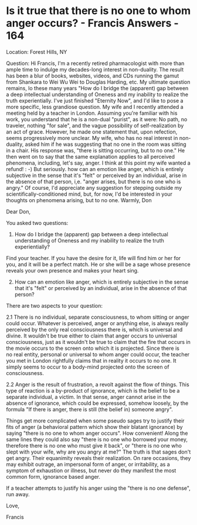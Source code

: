 # Is it true that there is no one to whom anger occurs? - Francis Answers - 164

Location: Forest Hills, NY

Question: Hi Francis, I'm a recently retired pharmacologist with more than ample time to indulge my decades-long interest in non-duality. The result has been a blur of books, websites, videos, and CDs running the gamut from Shankara to Wei Wu Wei to Douglas Harding, etc. My ultimate question remains, lo these many years "How do I bridge the (apparent) gap between a deep intellectual understanding of Oneness and my inability to realize the truth experientially. I've just finished "Eternity Now", and I'd like to pose a more specific, less grandiose question. My wife and I recently attended a meeting held by a teacher in London. Assuming you're familiar with his work, you understand that he is a non-dual "purist", as it were: No path, no traveler, nothing "for sale", and the vague possibility of self-realization by an act of grace. However, he made one statement that, upon refection, seems progressively more unclear. My wife, who has no real interest in non-duality, asked him if he was suggesting that no one in the room was sitting in a chair. His response was, "there is sitting occurring, but to no one." He then went on to say that the same explanation applies to all perceived phenomena, including, let's say, anger. I think at this point my wife wanted a refund! : -) But seriously. how can an emotion like anger, which is entirely subjective in the sense that it's "felt" or perceived by an individual, arise in the absence of that person, i,e. "anger arises, but there is no one who is angry." Of course, I'd appreciate any suggestion for stepping outside my scientifically-conditioned mind, but, for now, I'd be interested in your thoughts on phenomena arising, but to no one. Warmly, Don

Dear Don,

You asked two questions:

1. How do I bridge the (apparent) gap between a deep intellectual understanding of Oneness and my inability to realize the truth experientially?

Find your teacher. If you have the desire for it, life will find him or her for you, and it will be a perfect match. He or she will be a sage whose presence reveals your own presence and makes your heart sing.

2. How can an emotion like anger, which is entirely subjective in the sense that it's "felt" or perceived by an individual, arise in the absence of that person?

There are two aspects to your question:

2.1 There is no individual, separate consciousness, to whom sitting or anger could occur. Whatever is perceived, anger or anything else, is always really perceived by the only real consciousness there is, which is universal and divine. It wouldn't be true either to claim that anger occurs to universal consciousness, just as it wouldn't be true to claim that the fire that occurs in the movie occurs to the screen onto which it is projected. Since there is no real entity, personal or universal to whom anger could occur, the teacher you met in London rightfully claims that in reality it occurs to no one. It simply seems to occur to a body-mind projected onto the screen of consciousness.

2.2 Anger is the result of frustration, a revolt against the flow of things. This type of reaction is a by-product of ignorance, which is the belief to be a separate individual, a victim. In that sense, anger cannot arise in the absence of ignorance, which could be expressed, somehow loosely, by the formula "If there is anger, there is still (the belief in) someone angry".

Things get more complicated when some pseudo sages try to justify their fits of anger (a behavioral pattern which show their blatant ignorance) by saying "there is no one to whom anger occurs". How convenient! Along the same lines they could also say "there is no one who borrowed your money, therefore there is no one who must give it back", or "there is no one who slept with your wife, why are you angry at me?" The truth is that sages don't get angry. Their equanimity reveals their realization. On rare occasions, they may exhibit outrage, an impersonal form of anger, or irritability, as a symptom of exhaustion or illness, but never do they manifest the most common form, ignorance based anger.

If a teacher attempts to justify his anger using the "there is no one defense", run away.

Love,

Francis

